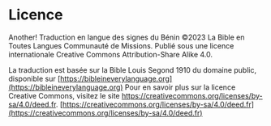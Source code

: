 # Licence

Another!
Traduction en langue des signes du Bénin ©2023 La Bible en Toutes Langues Communauté de Missions.
Publié sous une licence internationale Creative Commons Attribution-Share Alike 4.0.

La traduction est basée sur la Bible Louis Segond 1910 du domaine public, disponible sur  [https://bibleineverylanguage.org](https://bibleineverylanguage.org)
Pour en savoir plus sur la licence Creative Commons, visitez le site https://creativecommons.org/licenses/by-sa/4.0/deed.fr.
[https://creativecommons.org/licenses/by-sa/4.0/deed.fr](https://creativecommons.org/licenses/by-sa/4.0/deed.fr)
